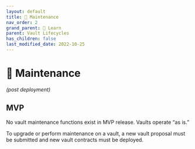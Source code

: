 ```yaml
---
layout: default
title: 🔧 Maintenance
nav_order: 2
grand_parent: 📓 Learn
parent: Vault Lifecycles
has_children: false
last_modified_date: 2022-10-25
---
```


# 🔧 Maintenance
_(post deployment)_

## MVP
No vault maintenance functions exist in MVP release.  Vaults operate “as is.”


To upgrade or perform maintenance on a vault, a new vault proposal must be submitted and new vault contracts must be deployed.